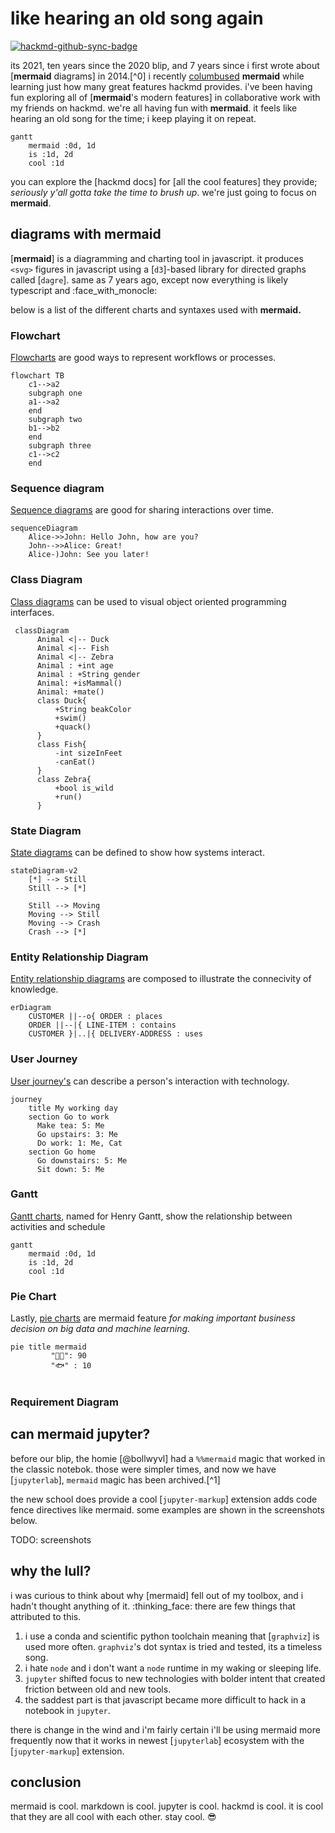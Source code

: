 ---
---

# like hearing an old song again

[![hackmd-github-sync-badge](https://hackmd.io/GOVqFBANTQC8Fbuhv_LlBA/badge)](https://hackmd.io/GOVqFBANTQC8Fbuhv_LlBA)


its 2021, ten years since the 2020 blip, and 7 years since i first wrote about [**mermaid** diagrams] in 2014.[^0] i recently [columbused]() **mermaid** while learning just how many great features hackmd provides. i've been having fun exploring all of [**mermaid**'s modern features] in collaborative work with my friends on hackmd. we're all having fun with **mermaid**. it feels like hearing an old song for the time; i keep playing it on repeat.

```mermaid
gantt
    mermaid :0d, 1d
    is :1d, 2d
    cool :1d
```

you can explore the [hackmd docs] for [all the cool features] they provide; *seriously y'all gotta take the time to brush up*. we're just going to focus on **mermaid**. 

## diagrams with **mermaid**

[**mermaid**] is a diagramming and charting tool in javascript. it produces `<svg>` figures in javascript using a [`d3`]-based library for directed graphs called [`dagre`]. same as 7 years ago, except now everything is likely typescript and :face_with_monocle: 

below is a list of the different charts and syntaxes used with **mermaid.**



### Flowchart

[Flowcharts](https://en.wikipedia.org/wiki/Flowchart) are good ways to represent workflows or processes.

```mermaid
flowchart TB
    c1-->a2
    subgraph one
    a1-->a2
    end
    subgraph two
    b1-->b2
    end
    subgraph three
    c1-->c2
    end
```

### Sequence diagram

[Sequence diagrams](https://en.wikipedia.org/wiki/Sequence_diagram) are good for sharing interactions over time.


```mermaid
sequenceDiagram
    Alice->>John: Hello John, how are you?
    John-->>Alice: Great!
    Alice-)John: See you later!
```

### Class Diagram

[Class diagrams](https://en.wikipedia.org/wiki/Class_diagram) can be used to visual object oriented programming interfaces.

```mermaid
 classDiagram
      Animal <|-- Duck
      Animal <|-- Fish
      Animal <|-- Zebra
      Animal : +int age
      Animal : +String gender
      Animal: +isMammal()
      Animal: +mate()
      class Duck{
          +String beakColor
          +swim()
          +quack()
      }
      class Fish{
          -int sizeInFeet
          -canEat()
      }
      class Zebra{
          +bool is_wild
          +run()
      }
```

### State Diagram

[State diagrams](https://en.wikipedia.org/wiki/State_diagram) can be defined to show how systems interact.

```mermaid
stateDiagram-v2
    [*] --> Still
    Still --> [*]

    Still --> Moving
    Moving --> Still
    Moving --> Crash
    Crash --> [*]
```
### Entity Relationship Diagram

[Entity relationship diagrams](https://en.wikipedia.org/wiki/Entity%E2%80%93relationship_model) are composed to illustrate the connecivity of knowledge.

```mermaid
erDiagram
    CUSTOMER ||--o{ ORDER : places
    ORDER ||--|{ LINE-ITEM : contains
    CUSTOMER }|..|{ DELIVERY-ADDRESS : uses
```
### User Journey

[User journey's](https://en.wikipedia.org/wiki/User_journey) can describe a person's interaction with technology.

```mermaid
journey
    title My working day
    section Go to work
      Make tea: 5: Me
      Go upstairs: 3: Me
      Do work: 1: Me, Cat
    section Go home
      Go downstairs: 5: Me
      Sit down: 5: Me
```

### Gantt

[Gantt charts](https://en.wikipedia.org/wiki/User_journey), named for Henry Gantt, show the relationship between activities and schedule

```mermaid
gantt
    mermaid :0d, 1d
    is :1d, 2d
    cool :1d
```


### Pie Chart

Lastly, [pie charts](https://en.wikipedia.org/wiki/Pie_chart) are mermaid feature *for making important business decision on big data and machine learning*.


```mermaid
pie title mermaid
         "🧑‍🦰": 90
         "🐟" : 10
         
```

### Requirement Diagram

## can mermaid jupyter?

before our blip, the homie [@bollwyvl] had a `%%mermaid` magic that worked in the classic notebok. those were simpler times, and now we have [`jupyterlab`], `mermaid` magic has been archived.[^1]

the new school does provide a cool [`jupyter-markup`] extension adds code fence directives like mermaid. some examples are shown in the screenshots below.

TODO: screenshots

## why the lull?


i was curious to think about why [mermaid] fell out of my toolbox, and i hadn't thought anything of it. :thinking_face: there are few things that attributed to this.

1. i use a conda and scientific python toolchain meaning that [`graphviz`] is used more often. `graphviz`'s dot syntax is tried and tested, its a timeless song.
3. i hate `node` and i don't want a `node` runtime in my waking or sleeping life.
4. `jupyter` shifted focus to new technologies with bolder intent that created friction between old and new tools. 
5. the saddest part is that javascript became more difficult to hack in a notebook in `jupyter`.

there is change in the wind and i'm fairly certain i'll be using mermaid more frequently now that it works in newest [`jupyterlab`] ecosystem with the [`jupyter-markup`] extension.

## conclusion

mermaid is cool. markdown is cool. jupyter is cool. hackmd is cool. it is cool that they are all cool with each other. stay cool. :sunglasses: 



[first]: https://gist.github.com/tonyfast/b77d1cb766f65f026c67
    
    
    